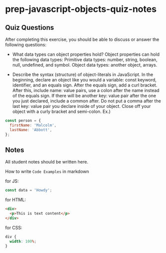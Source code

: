 # prep-javascript-objects-quiz-notes

## Quiz Questions

After completing this exercise, you should be able to discuss or answer the following questions:

- What data types can object properties hold?
  Object properties can hold the following data types:
  Primitive data types: number, string, boolean, null, undefined, and symbol.
  Object data types: another object, arrays.

- Describe the syntax (structure) of object-literals in JavaScript.
  In the beginning, declare an object like you would a variable: const keyword, identifier, and an equals sign.
  After the equals sign, add a curl bracket.
  After this, include name: value pairs, use a colon after the name instead of the equals sign.
  If there will be another key: value pair after the one you just declared, include a common after. Do not put a comma after the last key: value pair you declare inside of your object.
  Close off your object with a curly bracket and semi-colon.
  Ex.)

```javascript
const person = {
  firstName: 'Malcolm',
  lastName: 'Abbott',
};
```

## Notes

All student notes should be written here.

How to write `Code Examples` in markdown

for JS:

```javascript
const data = 'Howdy';
```

for HTML:

```html
<div>
  <p>This is text content</p>
</div>
```

for CSS:

```css
div {
  width: 100%;
}
```
